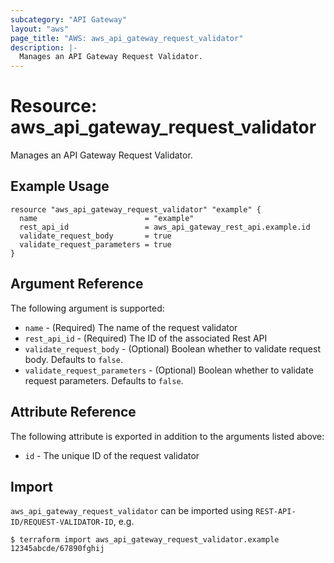 ```yaml
---
subcategory: "API Gateway"
layout: "aws"
page_title: "AWS: aws_api_gateway_request_validator"
description: |-
  Manages an API Gateway Request Validator.
---
```


# Resource: aws_api_gateway_request_validator

Manages an API Gateway Request Validator.

## Example Usage

```hcl
resource "aws_api_gateway_request_validator" "example" {
  name                        = "example"
  rest_api_id                 = aws_api_gateway_rest_api.example.id
  validate_request_body       = true
  validate_request_parameters = true
}
```

## Argument Reference

The following argument is supported:

* `name` - (Required) The name of the request validator
* `rest_api_id` - (Required) The ID of the associated Rest API
* `validate_request_body` - (Optional) Boolean whether to validate request body. Defaults to `false`.
* `validate_request_parameters` - (Optional) Boolean whether to validate request parameters. Defaults to `false`.

## Attribute Reference

The following attribute is exported in addition to the arguments listed above:

* `id` - The unique ID of the request validator

## Import

`aws_api_gateway_request_validator` can be imported using `REST-API-ID/REQUEST-VALIDATOR-ID`, e.g.

```
$ terraform import aws_api_gateway_request_validator.example 12345abcde/67890fghij
```
